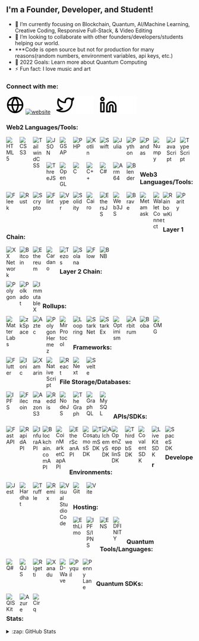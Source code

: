 ## I'm a Founder, Developer, and Student!

- 🌱 I’m currently focusing on Blockchain, Quantum, AI/Machine Learning, Creative Coding, Responsive Full-Stack, & Video Editing 
- 🤝 I’m looking to collaborate with other founders/developers/students helping our world. 
- ***Code is open source but not for production for many reasons(random numbers, environment variables, api keys, etc.)
- 🥅 2022 Goals: Learn more about Quantum Computing
- ⚡ Fun fact: I love music and art

### Connect with me:

[![website](./globe-light.svg)](https://marqui.on.fleek.co#gh-light-mode-only)
[![website](./globe-dark.svg)](https://marqui.on.fleek.co#gh-dark-mode-only)
&nbsp;&nbsp;
[![twitter](./twitter-light.svg)](https://twitter.com/mthreeee13#gh-light-mode-only)
[![twitter](./twitter-dark.svg)](https://twitter.com/mthreeee13#gh-dark-mode-only)
&nbsp;&nbsp;
[![linkedin](./linkedin-light.svg)](https://linkedin.com/in/marqui-orr-793115219#gh-light-mode-only)
[![linkedin](./linkedin-dark.svg)](https://linkedin.com/in/marqui-orr-793115219#gh-dark-mode-only)
&nbsp;&nbsp;

### Web2 Languages/Tools:

<img align="left" alt="HTML5" width="26px" src="https://cdn.jsdelivr.net/gh/devicons/devicon/icons/html5/html5-original.svg" style="padding-right:10px;" />
<img align="left" alt="CSS3" width="26px" src="https://cdn.jsdelivr.net/gh/devicons/devicon/icons/css3/css3-original.svg" style="padding-right:10px;" />
<img align="left" alt="TailwindCSS" width="26px" src="https://avatars.githubusercontent.com/u/67109815?s=200&v=4" style="padding-right:10px;" />
<img align="left" alt="JSON" width="26px" src="https://imgs.search.brave.com/Uni8nncnGJaDKnrFRVwRBKinADjR2Ff9CUqbkZhZi8M/rs:fit:32:32:1/g:ce/aHR0cDovL2Zhdmlj/b25zLnNlYXJjaC5i/cmF2ZS5jb20vaWNv/bnMvNDY0MDNjYjlm/YjJjNWY2MzE1OGRl/Y2IxODUzNjc4ZjEw/NGVmOGVlYzI0MmU3/ZmU3MjEzZDUxNzM4/MWRmNzM2My93d3cu/anNvbi5vcmcv" style="padding-right:10px;" />
<img align="left" alt="GSAP" width="26px" src="https://imgs.search.brave.com/q0mm8wsD0VFyaCfEr-1tLYOeAmamqPIu6kSizL9sNNg/rs:fit:545:225:1/g:ce/aHR0cHM6Ly90c2Uy/Lm1tLmJpbmcubmV0/L3RoP2lkPU9JUC45/OVlDd3hnbG9SN3Ff/aUwtMlhXNGxnSGFH/YyZwaWQ9QXBp" style="padding-right:10px;" />
<img align="left" alt="PHP" width="26px" src="https://cdn.jsdelivr.net/gh/devicons/devicon/icons/php/php-original.svg" style="padding-right:10px;" />
<img align="left" alt="Kotlin" width="26px" src="https://logos-download.com/wp-content/uploads/2016/10/Kotlin_logo-700x700.png" style="padding-right:10px;" />
<img align="left" alt="Swift" width="26px" src="https://developer.apple.com/swift/favicon.ico" style="padding-right:10px;" />
<img align="left" alt="Julia" width="26px" src="https://cdn.jsdelivr.net/gh/devicons/devicon/icons/julia/julia-original.svg" style="padding-right:10px;" />
<img align="left" alt="Python" width="26px" src="https://cdn.jsdelivr.net/gh/devicons/devicon/icons/python/python-original.svg" style="padding-right:10px;" />
<img align="left" alt="Pandas" width="26px" src="https://cdn.jsdelivr.net/gh/devicons/devicon/icons/pandas/pandas-original.svg" style="padding-right:10px;" />
<img align="left" alt="Numpy" width="26px" src="https://cdn.jsdelivr.net/gh/devicons/devicon/icons/numpy/numpy-original.svg" style="padding-right:10px;" />
<img align="left" alt="JavaScript" width="26px" src="https://cdn.jsdelivr.net/gh/devicons/devicon/icons/javascript/javascript-original.svg" style="padding-right:10px;" />
<img align="left" alt="TypeScript" width="26px" src="https://cdn.jsdelivr.net/gh/devicons/devicon/icons/typescript/typescript-original.svg" style="padding-right:10px;" />
<img align="left" alt="ThreeJS" width="26px" src="https://cdn.jsdelivr.net/gh/devicons/devicon/icons/threejs/threejs-original.svg" style="padding-right:10px;" />
<img align="left" alt="OpenGL" width="26px" src="https://cdn.jsdelivr.net/gh/devicons/devicon/icons/opengl/opengl-original.svg" style="padding-right:10px;" />
<img align="left" alt="C" width="26px" src="https://cdn.jsdelivr.net/gh/devicons/devicon/icons/c/c-original.svg" style="padding-right:10px;" />
<img align="left" alt="C++" width="26px" src="https://cdn.jsdelivr.net/gh/devicons/devicon/icons/cplusplus/cplusplus-original.svg" style="padding-right:10px;" />
<img align="left" alt="C#" width="26px" src="https://cdn.jsdelivr.net/gh/devicons/devicon/icons/csharp/csharp-original.svg" style="padding-right:10px;" />
<img align="left" alt="Arm64" width="26px" src="https://pbs.twimg.com/profile_images/892288373993361409/9jdJldY9_400x400.jpg" style="padding-right:10px;" />
<img align="left" alt="Blender" width="26px" src="https://cdn.jsdelivr.net/gh/devicons/devicon/icons/blender/blender-original.svg" style="padding-right:10px;" />

<br>
<br>
<br>
<br>


### Web3 Languages/Tools:
<img align="left" alt="Fleek" width="26px" src="https://terminalco.wpcomstaging.com/wp-content/uploads/2020/03/FleekIconColor.png" style="padding-right:10px;" />
<img align="left" alt="Rust" width="26px" src="https://avatars.githubusercontent.com/u/5430905?s=200&v=4" style="padding-right:10px;" />
<img align="left" alt="Scrypto" width="26px" src="https://avatars.githubusercontent.com/u/34097377?s=200&v=4" style="padding-right:10px;" />
<img align="left" alt="Flint" width="26px" src="https://avatars.githubusercontent.com/u/41336837?s=200&v=4" style="padding-right:10px;" />
<img align="left" alt="Vyper" width="26px" src="https://avatars.githubusercontent.com/u/57152025?s=200&v=4" style="padding-right:10px;" />
<img align="left" alt="Solidity" width="26px" src="https://cdn.jsdelivr.net/gh/devicons/devicon/icons/solidity/solidity-original.svg" style="padding-right:10px;" />
<img align="left" alt="Cairo" width="26px" src="https://pbs.twimg.com/profile_images/1349629801531895809/HwhMQUBC_400x400.jpg" style="padding-right:10px;" />
<img align="left" alt="EthersJS" width="26px" src="https://api.iconify.design/logos/ethers.svg" style="padding-right:10px;" />
<img align="left" alt="Web3JS" width="26px" src="https://seeklogo.com/images/W/web3js-logo-62DEE79B50-seeklogo.com.png?v=637807958120000000" style="padding-right:10px;" />
<img align="left" alt="Brave" width="26px" src="https://avatars.githubusercontent.com/u/12301619?s=200&v=4" style="padding-right:10px;" />
<img align="left" alt="Metamask" width="26px" src="https://avatars.githubusercontent.com/u/11744586?s=200&v=4" style="padding-right:10px;" />
<img align="left" alt="WalletConnect" width="26px" src="https://avatars.githubusercontent.com/u/37784886?s=200&v=4" />
<img align="left" alt="RainbowKit" width="26px" src="https://www.rainbowkit.com/rainbow.svg" style="padding-right:10px;" />
<img align="left" alt="Parity" width="26px" src="https://avatars.githubusercontent.com/u/14176906?s=200&v=4" style="padding-right:10px;" />


<br>
<br>
<br>
<br>

### Layer 1 Chain:
<img align="left" alt="XX Network" width="26px" src="https://pbs.twimg.com/profile_images/1486005231645192192/skG_l3Eh_400x400.jpg" style="padding-right:10px;" />
<img align="left" alt="Bitcoin" width="26px" src="https://avatars.githubusercontent.com/u/528860?s=200&v=4" style="padding-right:10px;" />
<img align="left" alt="Ethereum" width="26px" src="https://avatars.githubusercontent.com/u/6250754?s=200&v=4" style="padding-right:10px;" />
<img align="left" alt="Cardano" width="26px" src="https://avatars.githubusercontent.com/u/37078161?s=200&v=4" style="padding-right:10px;" />
<img align="left" alt="Tezos" width="26px" src="https://avatars.githubusercontent.com/u/21209817?s=200&v=4" style="padding-right:10px;" />
<img align="left" alt="Solana" width="26px" src="https://avatars.githubusercontent.com/u/35608259?s=200&v=4" style="padding-right:10px;" />
<img align="left" alt="Flow" width="26px" src="https://imgs.search.brave.com/zLnTwXpZaNy4YaQ1bW4BsXSvmbY1iGqWEZU7iV5aw5Y/rs:fit:32:32:1/g:ce/aHR0cDovL2Zhdmlj/b25zLnNlYXJjaC5i/cmF2ZS5jb20vaWNv/bnMvMTgyMWVhODRj/YWRjNTllOWQxZTZm/YjdlZGY3MWEzZWVi/ODZjODk5YWM4MWRl/MjE0ZGU2ZWNkNDZh/ODY3MjgzNi93d3cu/Zmxvd3ZlcnNlLmNv/Lw" style="padding-right:10px;" />
<img align="left" alt="BNB" width="26px" src="https://imgs.search.brave.com/7uU1_Hu2l4gBPjT61kta05Auz7JpIOMYBTqVV1OvXqY/rs:fit:200:200:1/g:ce/aHR0cHM6Ly9hdmF0/YXJzLmdpdGh1YnVz/ZXJjb250ZW50LmNv/bS91LzQ1NjE1MDYz/P3M9MjAwJnY9NA" style="padding-right:10px;" />


<br>
<br>


### Layer 2 Chain:
<img align="left" alt="Polygon" width="26px" src="https://cdn.jsdelivr.net/gh/devicons/devicon/icons/polygon/polygon-original.svg" style="padding-right:10px;" />
<img align="left" alt="Polkadot" width="26px" src="https://yt3.ggpht.com/_Uz-qyQjx_YLKzJpPBFO_l8jssp8ALYlL-FHjs3AkM05b-Rhkbh1n2l__E2HI-kldjGX4aK9AA=s88-c-k-c0x00ffffff-no-rj" style="padding-right:10px;" />
<img align="left" alt="ImmutableX" width="26px" src="https://yt3.ggpht.com/MBJ5zsbo7k9xToPPZ6xJLq2V9WbHshdJ0j72jALKyDqIgCHb82OEyu5fxPYryBGa1AuzqkXq=s88-c-k-c0x00ffffff-no-rj" />

<br>
<br>

### Rollups:
<img align="left" alt="Matter Labs" width="26px" src="https://avatars.githubusercontent.com/u/42489169?s=200&v=4" style="padding-right:10px;" />
<img align="left" alt="zkSpace" width="26px" src="https://avatars.githubusercontent.com/u/71630873?s=200&v=4" style="padding-right:10px;" />
<img align="left" alt="Aztec" width="26px" src="https://avatars.githubusercontent.com/u/45291733?s=200&v=4" style="padding-right:10px;" />
<img align="left" alt="Polygon Hermez" width="26px" src="https://avatars.githubusercontent.com/u/67473911?s=200&v=4" style="padding-right:10px;" />
<img align="left" alt="Mir Protocol" width="26px" src="https://mirprotocol.org/static/images/mir.svg" style="padding-right:10px;" />
<img align="left" alt="Loopring" width="26px" src="https://avatars.githubusercontent.com/u/29633125?s=200&v=4" style="padding-right:10px;" />
<img align="left" alt="StarkNet" width="26px" src="https://starkware.co/wp-content/uploads/2021/07/Group-177.svg" style="padding-right:10px;" />
<img align="left" alt="StarkEx" width="26px" src="https://starkware.co/wp-content/uploads/2021/06/Group-15-Copy-4.png" style="padding-right:10px;" />
<img align="left" alt="Optimism" width="26px" src="https://avatars.githubusercontent.com/u/58791460?s=200&v=4" style="padding-right:10px;" />
<img align="left" alt="Arbitrum" width="26px" src="https://pbs.twimg.com/profile_images/1490751860461953029/046qIxwT_400x400.jpg" style="padding-right:10px;" />
<img align="left" alt="Boba" width="26px" src="https://avatars.githubusercontent.com/u/99369982?s=200&v=4" style="padding-right:10px;" />
<img align="left" alt="OMG" width="26px" src="https://avatars.githubusercontent.com/u/31544276?s=200&v=4" style="padding-right:10px;" />
<br>
<br>
<br>


### Frameworks:
<img align="left" alt="Flutter" width="26px" src="https://imgs.search.brave.com/23UHsv6aL95j_9BdsINyu4g9VML75tDWfqw2MOAxFIw/rs:fit:32:32:1/g:ce/aHR0cDovL2Zhdmlj/b25zLnNlYXJjaC5i/cmF2ZS5jb20vaWNv/bnMvY2QwOGNkOTJi/MzRmODcxMDA4ZTVk/YWQxYTQxYjEyMTM2/ZDI2NTM0YjUwMzRk/MGRmM2RlNjY4ZWFm/NWU3YzU5Ny9mbHV0/dGVyLmRldi8" style="padding-right:10px;" />
<img align="left" alt="Ionic" width="26px" src="https://cdn.jsdelivr.net/gh/devicons/devicon/icons/ionic/ionic-original.svg" style="padding-right:10px;" />
<img align="left" alt="Xamarin" width="26px" src="https://cdn.jsdelivr.net/gh/devicons/devicon/icons/xamarin/xamarin-original.svg" style="padding-right:10px;" />
<img align="left" alt="NativeScript" width="26px" src="https://api.iconify.design/logos/nativescript.svg" style="padding-right:10px;" />
<img align="left" alt="React" width="26px" src="https://cdn.jsdelivr.net/gh/devicons/devicon/icons/react/react-original.svg" style="padding-right:10px;" />
<img align="left" alt="Next" width="26px" src="https://cdn.jsdelivr.net/gh/devicons/devicon/icons/nextjs/nextjs-original.svg" style="padding-right:10px;" />
<img align="left" alt="Svelte" width="26px" src="https://cdn.jsdelivr.net/gh/devicons/devicon/icons/svelte/svelte-original.svg" style="padding-right:10px;" />

<br>
<br>


### File Storage/Databases:
<img align="left" alt="IPFS" width="26px" src="https://avatars.githubusercontent.com/u/10536621?s=200&v=4" style="padding-right:10px;" />
<img align="left" alt="Filecoin" width="26px" src="https://avatars.githubusercontent.com/u/22014611?s=200&v=4" style="padding-right:10px;" />
<img align="left" alt="Amazon S3" width="26px" src="https://upload.wikimedia.org/wikipedia/commons/thumb/b/bc/Amazon-S3-Logo.svg/428px-Amazon-S3-Logo.svg.png?20220427001138" style="padding-right:10px;" />
<img align="left" alt="Reddis" width="26px" src="https://imgs.search.brave.com/rQEfFl0zl0BWJdn1ybQpBEUoqxlt1JWqJkq4UAvPFSU/rs:fit:474:225:1/g:ce/aHR0cHM6Ly90c2Ux/Lm1tLmJpbmcubmV0/L3RoP2lkPU9JUC43/X2RMS3lTandkcjFr/SEVrWTBDS2pBSGFI/YSZwaWQ9QXBp" style="padding-right:10px;" />
<img align="left" alt="NodeJS" width="26px" src="https://cdn.jsdelivr.net/gh/devicons/devicon/icons/nodejs/nodejs-original.svg" style="padding-right:10px;" />
<img align="left" alt="TheGraph" width="26px" src="https://avatars.githubusercontent.com/u/38020273?s=200&v=4" style="padding-right:10px;" />
<img align="left" alt="GraphQL" width="26px" src="https://cdn.jsdelivr.net/gh/devicons/devicon/icons/graphql/graphql-plain.svg" style="padding-right:10px;" />
<img align="left" alt="MySQL" width="26px" src="https://cdn.jsdelivr.net/gh/devicons/devicon/icons/mysql/mysql-original.svg" style="padding-right:10px;" />

<br>
<br>


### APIs/SDKs:
<img align="left" alt="FastAPI" width="26px" src="https://cdn.jsdelivr.net/gh/devicons/devicon/icons/fastapi/fastapi-original.svg" style="padding-right:10px;" />
<img align="left" alt="RapidAPI" width="26px" src="https://avatars.githubusercontent.com/u/16919504?s=200&v=4" style="padding-right:10px;" />
<img align="left" alt="InfuraAPI" width="26px" src="https://imgs.search.brave.com/OpCP2--IvTQzaaTumt61pYfdILAEDV0n6HZOQwtNiGU/rs:fit:32:32:1/g:ce/aHR0cDovL2Zhdmlj/b25zLnNlYXJjaC5i/cmF2ZS5jb20vaWNv/bnMvZjliMjIyM2Ux/NmVhOTg4ZjZhNmIz/NWMyZWEwNjA3ZDAz/MWEwOTRlN2NiYzQ5/YTA2M2M3MDdkMDUz/YzEzMGE5MC9pbmZ1/cmEuaW8v"padding-right:10px;" />
<img align="left" alt="Blockchain.comAPI" width="26px" src="https://pbs.twimg.com/profile_images/1268534114904391681/jXyihSx9_400x400.png" style="padding-right:10px;" />
<img align="left" alt="CoinMarketCapAPI" width="26px" src="https://imgs.search.brave.com/I-IjJuMBXs0NQxhSVZreoHNYhB9OX97kXToQVH-6FKw/rs:fit:32:32:1/g:ce/aHR0cDovL2Zhdmlj/b25zLnNlYXJjaC5i/cmF2ZS5jb20vaWNv/bnMvMjYyZDFhNzE2/NTU3YWZiYzUzMjhj/ZTIyYzlmYzI5NmYz/MmU5Yjc4OTRmZjg0/MmVkM2NmYjlmYTEz/M2E0ZjEyOC9jb2lu/bWFya2V0Y2FwLmNv/bS8" style="padding-right:10px;" />
<img align="left" alt="EtherScanAPI" width="26px" src="https://imgs.search.brave.com/iUh1wfuHNt8hyxRR039wipez8kIDPutYbbJF4LtHW80/rs:fit:32:32:1/g:ce/aHR0cDovL2Zhdmlj/b25zLnNlYXJjaC5i/cmF2ZS5jb20vaWNv/bnMvYTI4MmQzOTEz/MmFiMWExZjg3Nzdm/ZjIxNzkxNjdkMjBi/NDY2YTYwNjA0OWJk/NjZiOGRjYzc1NDMy/ZWM5NjNmOC9ldGhl/cnNjYW4uaW8v" style="padding-right:10px;" />

<img align="left" alt="CosmosSDK" width="26px" src="https://imgs.search.brave.com/iUkjkLEL4pAdPpXO3YO5eo_KjT_SMPASGfubTmR_Low/rs:fit:32:32:1/g:ce/aHR0cDovL2Zhdmlj/b25zLnNlYXJjaC5i/cmF2ZS5jb20vaWNv/bnMvNGE5MzJlNmFm/YWEyM2U1NWQyMWU2/MjNhODU0ODAxYWNk/MDc3MzY2NGE4NzAx/NmFlOWUyYjk4NzM4/OTA5OGY1Yi92MS5j/b3Ntb3MubmV0d29y/ay8" />
<img align="left" alt="TatumSDK" width="26px" src="https://imgs.search.brave.com/Y993bdGu8ergT3HTHCtsc6rzMCOW0ewBU3JrUrkX_rE/rs:fit:32:32:1/g:ce/aHR0cDovL2Zhdmlj/b25zLnNlYXJjaC5i/cmF2ZS5jb20vaWNv/bnMvNmQ0ZTAwZTc1/NzI4MzViMzQzZjE3/Y2ZhMzNlMWY1ZGMz/OTg4OGI0NmIzODI1/NzBkMmY5YzJhMzNm/ODMwMjlkNS90YXR1/bS5pby8" />
<img align="left" alt="AlchemySDK" width="26px" src="https://imgs.search.brave.com/7woPU9KISxHY-icNFJdiOG7-qV2SW8JGdSMBqeZnMag/rs:fit:400:225:1/g:ce/aHR0cHM6Ly90c2Uz/Lm1tLmJpbmcubmV0/L3RoP2lkPU9JUC5l/dTh2anIwSllaYkFk/RkNrWktLaW5BQUFB/QSZwaWQ9QXBp" />
<img align="left" alt="OpenZepplinSDK" width="26px" src="https://imgs.search.brave.com/rxl6tkJHoJavBKg2f-ha-yIFLLI3aobifs4dJdBGpMc/rs:fit:474:225:1/g:ce/aHR0cHM6Ly90c2U0/Lm1tLmJpbmcubmV0/L3RoP2lkPU9JUC4x/ZmtQUnBXcS1iWFdI/eWdQeUd2VkRRSGFI/YSZwaWQ9QXBp" style="padding-right:10px;" />
<img align="left" alt="ThirdwebSDK" width="26px" src="https://raw.githubusercontent.com/slide-web3/thirdweb-typescript-sdk/bb93f5928c28932d47c699e03d38bed3fbdedf21/logo.svg" style="padding-right:10px;" />
<img align="left" alt="CovalentSDK" width="26px" src="https://avatars.githubusercontent.com/u/33910405?s=200&v=4" style="padding-right:10px;" />
<img align="left" alt="LiveKitSDK" width="26px" src="https://avatars.githubusercontent.com/u/69438833?s=200&v=4" style="padding-right:10px;" />
<img align="left" alt="SpaceSDK" width="26px" src="https://fleekhq.github.io/space-sdk/img/space.svg" style="padding-right:10px;" />


<br>
<br>
<br>
 

### Developer Environments:
<img align="left" alt="Jest" width="26px" src="https://api.iconify.design/logos/jest.svg" style="padding-right:10px;" />
<img align="left" alt="Hardhat" width="26px" src="https://api.iconify.design/logos/hardhat-icon.svg" style="padding-right:10px;" />
<img align="left" alt="Truffle" width="26px" src="https://api.iconify.design/logos/truffle-icon.svg" style="padding-right:10px;" />
<img align="left" alt="Remix" width="26px" src="https://pbs.twimg.com/profile_images/1477703417636163586/fuv2rwTA_400x400.jpg" style="padding-right:10px;" />
<img align="left" alt="Visual Studio Code" width="26px" src="https://cdn.jsdelivr.net/gh/devicons/devicon/icons/vscode/vscode-original.svg" style="padding-right:10px;" />
<img align="left" alt="Git" width="26px" src="https://cdn.jsdelivr.net/gh/devicons/devicon/icons/git/git-original.svg" style="padding-right:10px;" />
<img align="left" alt="Vite" width="26px" src="https://api.iconify.design/logos/vitejs.svg" style="padding-right:10px;" />


<br>
<br>

### Hosting:
<img align="left" alt="EthLimo" width="26px" src="https://avatars.githubusercontent.com/u/102830586?s=200&v=4" style="padding-right:10px;" />
<img align="left" alt="IPFS/IPNS" width="26px" src="https://imgs.search.brave.com/RBy-5QNLs-N41gftENPYt7EywL366VtxkJZ2ZFDvKqI/rs:fit:32:32:1/g:ce/aHR0cDovL2Zhdmlj/b25zLnNlYXJjaC5i/cmF2ZS5jb20vaWNv/bnMvY2ZjZWRlMWVh/NmQyMDVkMGQ1NDBk/MjM0NjNlZjhlMDRl/YzcwODE0NTYzZjRh/NzU1ODY0MGVlNjNl/NGY5MjY0Mi9kb2Nz/LmlwZnMuaW8v" style="padding-right:10px;" />     
<img align="left" alt="ENS" width="26px" src="https://imgs.search.brave.com/ZHroqMkSw2Vpuc-BobTbRDeDByiRGUu4X3IWX1O63BM/rs:fit:32:32:1/g:ce/aHR0cDovL2Zhdmlj/b25zLnNlYXJjaC5i/cmF2ZS5jb20vaWNv/bnMvMGJiNzVmZGJm/ZDFiZjYwNDk1N2Rh/MmJjMDViZDQ0Y2I0/MDI3NTg5ODBmZjAy/MTkwZWMyZTAzOTRk/YzM5MjBlMi9lbnMu/ZG9tYWlucy8" style="padding-right:10px;" />     
<img align="left" alt="DFINITY" width="26px" src="https://avatars.githubusercontent.com/u/59101585?s=200&v=4" style="padding-right:10px;" />


<br>
<br>

### Quantum Tools/Languages:
<img align="left" alt="Q#" width="26px" src="https://imgs.search.brave.com/UYTTFKz4GVvBYlQ-EjZH8djN4SNTgxbizp2BqxpoWQ0/rs:fit:1200:1200:1/g:ce/aHR0cHM6Ly93d3cu/ZHJvZGQuY29tL2lt/YWdlczE0L3E4LnBu/Zw" style="padding-right:10px;" />
<img align="left" alt="QJS" width="26px" src="https://quantumjavascript.app/assets/Q-mark.png" style="padding-right:10px;" />
<img align="left" alt="Rigetti" width="26px" src="https://avatars.githubusercontent.com/u/16469771?s=200&v=4" style="padding-right:10px;" />
<img align="left" alt="Xanadu" width="26px" src="https://imgs.search.brave.com/HRFydE-xw-7ecVt5pAg6fTxd4kRS-pMnXkSDLspN3cM/rs:fit:32:32:1/g:ce/aHR0cDovL2Zhdmlj/b25zLnNlYXJjaC5i/cmF2ZS5jb20vaWNv/bnMvNDUxMzI2YmU1/YzNmYzZmMDYwNTYy/YjdkN2JhZTI0NWE1/Y2VkNTFlNzUyZDg1/MzhlZTZjMWFlMzU2/ZDc2NTFmZC93d3cu/eGFuYWR1LmFpLw" style="padding-right:10px;" />
<img align="left" alt="D-Wave" width="26px" src="https://avatars.githubusercontent.com/u/5449030?s=200&v=4" />
<img align="left" alt="Pyquil" width="26px" src="https://pypi.org/static/images/logo-small.95de8436.svg" style="padding-right:10px;" />
<img align="left" alt="Penny Lane" width="26px" src="https://pennylane.ai/img/logo.png" style="padding-right:10px;" />

<br>
<br>

### Quantum SDKs:
<img align="left" alt="QISKit" width="26px" src="https://avatars.githubusercontent.com/u/30696987?s=200&v=4" style="padding-right:10px;" />
<img align="left" alt="Azure" width="26px" src="https://imgs.search.brave.com/T5ZA4L4foV0nl4h_OcYAjjrP2FSi-muewe3wh0rxPdQ/rs:fit:32:32:1/g:ce/aHR0cDovL2Zhdmlj/b25zLnNlYXJjaC5i/cmF2ZS5jb20vaWNv/bnMvOWI0MDBkOThm/OGNhMWU0MDYwZGYy/YmRhNjc3YThkYWFj/MDVhZjUxNGRmYjNj/ZWRiMTMwNzRiYTNm/MDc3Zjg5NS9henVy/ZS5taWNyb3NvZnQu/Y29tLw" style="padding-right:10px;" />
<img align="left" alt="Cirq" width="26px" src="https://avatars.githubusercontent.com/u/31279789?s=200&v=4" style="padding-right:10px;" />




<br>
<br>

### Stats:

<details>
  <summary>:zap: GitHub Stats</summary>

  <img align="left" alt="Marqui's GitHub Stats" src="https://github-readme-stats.vercel.app/api?username=Marqui-13&show_icons=true&hide_border=false&title_color=ff655f&icon_color=FFE500&bg_color=09151B&text_color=ffffff&border_color=0c1a45" />
<details>

[website]: https://marqui.on.fleek.co
[twitter]: https://twitter.com/mthreeee13
[linkedin]: https://linkedin.com/in/marqui-orr-793115219
